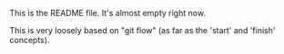 This is the README file.  It's almost empty right now.

This is very loosely based on "git flow" (as far as the 'start' and 'finish'
concepts).
